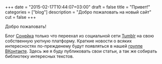 +++
date = "2015-02-17T10:44:07+03:00"
draft = false
title = "Привет!"
categories = ["blog"]
description = "Добро пожаловать на новый сайт"
cut = false
+++

Добро пожаловать!  

Блог [Сонейка](http://soniejka.com) только что переехал из социальной сети [Tumblr](https://tumblr.com) на свою собственную уютную
платформу. Краткие новости о всяких интересностях по-прежденему будут появляться в нашей [группе ВКонтакте](https://vk.com/soniejka). Здесь же я буду публиковать свои статьи, а так же собирать библиотеку интересных текстов.
